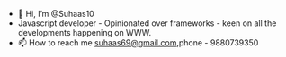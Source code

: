 - 👋 Hi, I’m @Suhaas10
- Javascript developer - Opinionated over frameworks - keen on all the developments happening on WWW.
- 📫 How to reach me suhaas69@gmail.com,phone - 9880739350

<!---
Suhaas10/Suhaas10 is a ✨ special ✨ repository because its `README.md` (this file) appears on your GitHub profile.
You can click the Preview link to take a look at your changes.
--->
